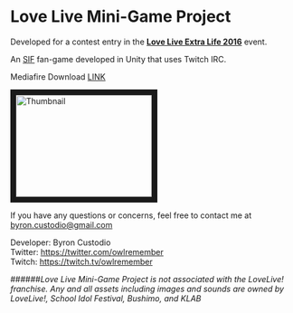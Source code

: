 # Love Live Mini-Game Project

Developed for a contest entry in the [**Love Live Extra Life 2016**](http://www.extra-life.org/index.cfm?fuseaction=donorDrive.participant&participantID=232859) event.

An [SIF](https://www.school-fes.klabgames.net/) fan-game developed in Unity that uses Twitch IRC.

Mediafire Download [LINK](http://www.mediafire.com/file/6e7w3cq8c9r2gab/LLMGP.rar)  

<a href="http://www.youtube.com/watch?feature=player_embedded&v=o-3y8qms5Lw
" target="_blank"><img src="http://img.youtube.com/vi/o-3y8qms5Lw/0.jpg" 
alt="Thumbnail" width="240" height="180" border="10" /></a>  

If you have any questions or concerns, feel free to contact me at  
byron.custodio@gmail.com

Developer: Byron Custodio  
Twitter: <https://twitter.com/owlremember>  
Twitch: <https://twitch.tv/owlremember>

######*Love Live Mini-Game Project is not associated with the LoveLive! franchise. Any and all assets including images and sounds are owned by LoveLive!, School Idol Festival, Bushimo, and KLAB*
